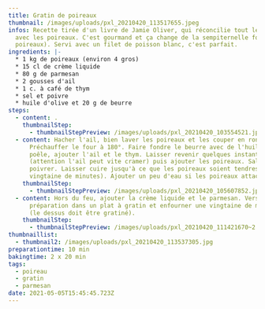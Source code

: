 ```yaml
---
title: Gratin de poireaux
thumbnail: /images/uploads/pxl_20210420_113517655.jpeg
infos: Recette tirée d'un livre de Jamie Oliver, qui réconcilie tout le monde
  avec les poireaux. C'est gourmand et ça change de la sempiternelle fondue (de
  poireaux). Servi avec un filet de poisson blanc, c'est parfait.
ingredients: |-
  * 1 kg de poireaux (environ 4 gros)
  * 15 cl de crème liquide
  * 80 g de parmesan
  * 2 gousses d'ail
  * 1 c. à café de thym
  * sel et poivre
  * huile d'olive et 20 g de beurre
steps:
  - content: .
    thumbnailStep:
      - thumbnailStepPreview: /images/uploads/pxl_20210420_103554521.jpg
  - content: Hacher l'ail, bien laver les poireaux et les couper en rondelles.
      Préchauffer le four à 180°. Faire fondre le beurre avec de l'huile dans la
      poêle, ajouter l'ail et le thym. Laisser revenir quelques instants
      (attention l'ail peut vite cramer) puis ajouter les poireaux. Saler et
      poivrer. Laisser cuire jusqu'à ce que les poireaux soient tendres (une
      vingtaine de minutes). Ajouter un peu d'eau si les poireaux attachent.
    thumbnailStep:
      - thumbnailStepPreview: /images/uploads/pxl_20210420_105607852.jpg
  - content: Hors du feu, ajouter la crème liquide et le parmesan. Verser la
      préparation dans un plat à gratin et enfourner une vingtaine de minutes
      (le dessus doit être gratiné).
    thumbnailStep:
      - thumbnailStepPreview: /images/uploads/pxl_20210420_111421670~2.jpg
thumbnaillist:
  - thumbnail2: /images/uploads/pxl_20210420_113537305.jpg
preparationtime: 10 min
bakingtime: 2 x 20 min
tags:
  - poireau
  - gratin
  - parmesan
date: 2021-05-05T15:45:45.723Z
---
```


